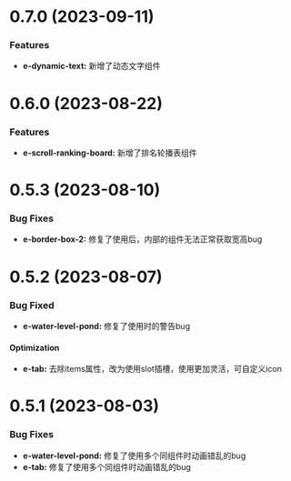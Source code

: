 <!--
 * @Autor: costa
 * @Date: 2023-08-03 13:35:33
 * @LastEditors: costa
 * @LastEditTime: 2023-09-11 15:18:47
 * @Description: 
 * @Copyright: © 2023 by costa. All rights reserved.
-->
# 0.7.0 (2023-09-11)

### Features

* **e-dynamic-text:** 新增了动态文字组件

# 0.6.0 (2023-08-22)

### Features

* **e-scroll-ranking-board:** 新增了排名轮播表组件

# 0.5.3 (2023-08-10)

### Bug Fixes

* **e-border-box-2:** 修复了使用后，内部的组件无法正常获取宽高bug

# 0.5.2 (2023-08-07)

### Bug Fixed

* **e-water-level-pond:** 修复了使用时的警告bug

#### Optimization

* **e-tab:** 去除items属性，改为使用slot插槽，使用更加灵活，可自定义icon


# 0.5.1 (2023-08-03)

### Bug Fixes

* **e-water-level-pond:** 修复了使用多个同组件时动画错乱的bug
* **e-tab:** 修复了使用多个同组件时动画错乱的bug